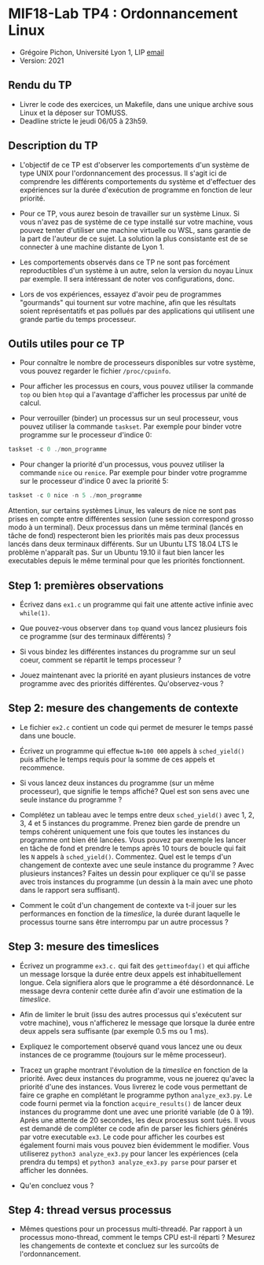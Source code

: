 # MIF18-Lab TP4 : Ordonnancement Linux

  * Grégoire Pichon, Université Lyon 1, LIP [email](mailto:gregoire.pichon@univ-lyon1.fr)
  * Version: 2021

## Rendu du TP

* Livrer le code des exercices, un Makefile, dans une unique archive sous Linux et la déposer sur TOMUSS.
* Deadline stricte le jeudi 06/05 à 23h59.

## Description du TP

* L'objectif de ce TP est d'observer les comportements d'un système de
  type UNIX pour l'ordonnancement des processus. Il s'agit ici de
  comprendre les différents comportements du système et d'effectuer
  des expériences sur la durée d'exécution de programme en fonction de
  leur priorité.

* Pour ce TP, vous aurez besoin de travailler sur un système Linux. Si
  vous n'avez pas de système de ce type installé sur votre machine,
  vous pouvez tenter d'utiliser une machine virtuelle ou WSL, sans
  garantie de la part de l'auteur de ce sujet. La solution la plus
  consistante est de se connecter à une machine distante de Lyon 1.

* Les comportements observés dans ce TP ne sont pas forcément
  reproductibles d'un système à un autre, selon la version du noyau
  Linux par exemple. Il sera intéressant de noter vos configurations, donc.

* Lors de vos expériences, essayez d'avoir peu de programmes
  "gourmands" qui tournent sur votre machine, afin que les résultats
  soient représentatifs et pas pollués par des applications qui
  utilisent une grande partie du temps processeur.

## Outils utiles pour ce TP

* Pour connaître le nombre de processeurs disponibles sur votre
  système, vous pouvez regarder le fichier `/proc/cpuinfo`.

* Pour afficher les processus en cours, vous pouvez utiliser la
  commande `top` ou bien `htop` qui a l'avantage d'afficher les
  processus par unité de calcul.

* Pour verrouiller (binder) un processus sur un seul processeur, vous
  pouvez utiliser la commande `taskset`. Par exemple pour binder votre
  programme sur le processeur d'indice 0:
```C
taskset -c 0 ./mon_programme
```

* Pour changer la priorité d'un processus, vous pouvez utiliser la
  commande `nice` ou `renice`. Par exemple pour binder votre programme
  sur le processeur d'indice 0 avec la priorité 5:
```C
taskset -c 0 nice -n 5 ./mon_programme
```
Attention, sur certains systèmes Linux, les valeurs de nice ne sont
pas prises en compte entre différentes session (une session correspond
grosso modo à un terminal). Deux processus dans un même terminal
(lancés en tâche de fond) respecteront bien les priorités mais pas
deux processus lancés dans deux terminaux différents. Sur un Ubuntu
LTS 18.04 LTS le problème n'apparaît pas. Sur un Ubuntu 19.10 il faut
bien lancer les executables depuis le même terminal pour que les
priorités fonctionnent.

<!-- * Pour tracer des courbes, écrire dans un fichier puis utiliser
  [gnuplot](http://www.gnuplot.info/), ou
  [matplotlib](https://matplotlib.org/tutorials/introductory/pyplot.html)
  avec `python`, comme vous voulez, pourvu que ce soit automatisable
  (et automatisé) -->
  



## Step 1: premières observations

* Écrivez dans `ex1.c` un programme qui fait une attente active infinie avec
  `while(1)`.

* Que pouvez-vous observer dans `top` quand vous lancez plusieurs fois
  ce programme (sur des terminaux différents) ?

* Si vous bindez les différentes instances du programme sur un seul
  coeur, comment se répartit le temps processeur ?

* Jouez maintenant avec la priorité en ayant plusieurs instances de
  votre programme avec des priorités différentes. Qu'observez-vous ?

## Step 2: mesure des changements de contexte

* Le fichier `ex2.c` contient un code qui permet de mesurer le temps
  passé dans une boucle.

* Écrivez un programme qui effectue `N=100 000` appels à
  `sched_yield()` puis affiche le temps requis pour la somme de ces
  appels et recommence.

* Si vous lancez deux instances du programme (sur un même processeur),
  que signifie le temps affiché? Quel est son sens avec une seule
  instance du programme ?


* Complétez un tableau avec le temps entre deux `sched_yield()` avec
  1, 2, 3, 4 et 5 instances du programme. Prenez bien garde de prendre
  un temps cohérent uniquement une fois que toutes les instances du
  programme ont bien été lancées. Vous pouvez par exemple les lancer
  en tâche de fond et prendre le temps après 10 tours de boucle qui
  fait les `N` appels à `sched_yield()`. Commentez. Quel est le temps
  d'un changement de contexte avec une seule instance du programme ?
  Avec plusieurs instances? Faites un dessin pour expliquer ce qu'il
  se passe avec trois instances du programme (un dessin à la main avec
  une photo dans le rapport sera suffisant).


* Comment le coût d'un changement de contexte va t-il jouer sur les
  performances en fonction de la _timeslice_, la durée durant laquelle
  le processus tourne sans être interrompu par un autre processus ?


## Step 3: mesure des timeslices

* Écrivez un programme `ex3.c.` qui fait des `gettimeofday()` et qui
  affiche un message lorsque la durée entre deux appels est
  inhabituellement longue. Cela signifiera alors que le programme a
  été désordonnancé. Le message devra contenir cette durée afin
  d'avoir une estimation de la _timeslice_. 

* Afin de limiter le bruit (issu des autres processus qui s'exécutent
  sur votre machine), vous n'afficherez le message que lorsque la
  durée entre deux appels sera suffisante (par exemple 0.5 ms ou 1
  ms).

* Expliquez le comportement observé quand vous lancez une ou deux
  instances de ce programme (toujours sur le même processeur).

* Tracez un graphe montrant l'évolution de la _timeslice_ en fonction
  de la priorité. Avec deux instances du programme, vous ne jouerez
  qu'avec la priorité d'une des instances. Vous livrerez le code vous
  permettant de faire ce graphe en complétant le programme python
  `analyze_ex3.py`. Le code fourni permet via la fonction
  `acquire_results()` de lancer deux instances du programme dont une
  avec une priorité variable (de 0 à 19). Après une attente de 20
  secondes, les deux processus sont tués. Il vous est demandé de
  compléter ce code afin de parser les fichiers générés par votre
  executable `ex3`. Le code pour afficher les courbes est également
  fourni mais vous pouvez bien évidemment le modifier. Vous utiliserez
  `python3 analyze_ex3.py` pour lancer les expériences (cela prendra
  du temps) et `python3 analyze_ex3.py parse` pour parser et afficher
  les données.
  
* Qu'en concluez vous ?


## Step 4: thread versus processus

* Mêmes questions pour un processus multi-threadé. Par rapport à un
  processus mono-thread, comment le temps CPU est-il réparti ? Mesurez
  les changements de contexte et concluez sur les surcoûts de
  l'ordonnancement.

